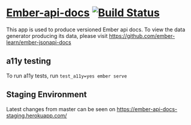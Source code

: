 # [Ember-api-docs](https://emberjs.com/api-new/) [![Build Status](https://travis-ci.org/ember-learn/ember-api-docs.svg?branch=master)](https://travis-ci.org/ember-learn/ember-api-docs)

This app is used to produce versioned Ember api docs.  To view the data generator producing its data, please visit https://github.com/ember-learn/ember-jsonapi-docs


## a11y testing

To run a11y tests, run `test_a11y=yes ember serve`


## Staging Environment
Latest changes from master can be seen on https://ember-api-docs-staging.herokuapp.com/
